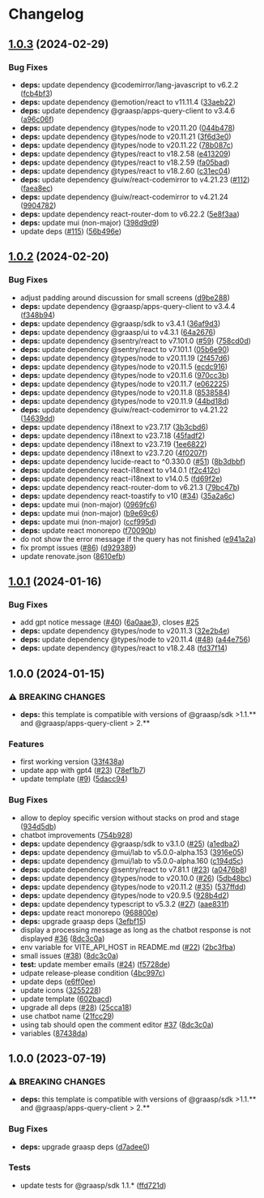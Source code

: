 # Changelog

## [1.0.3](https://github.com/graasp/graasp-app-chatbot/compare/v1.0.2...v1.0.3) (2024-02-29)


### Bug Fixes

* **deps:** update dependency @codemirror/lang-javascript to v6.2.2 ([fcb4bf3](https://github.com/graasp/graasp-app-chatbot/commit/fcb4bf3a9cae9f70c6cce346525bc570ef66b6b5))
* **deps:** update dependency @emotion/react to v11.11.4 ([33aeb22](https://github.com/graasp/graasp-app-chatbot/commit/33aeb22af47b7b3eed692f05264c516572fdd78a))
* **deps:** update dependency @graasp/apps-query-client to v3.4.6 ([a96c06f](https://github.com/graasp/graasp-app-chatbot/commit/a96c06f52a9d619641f3fc1259af217ea6f126ab))
* **deps:** update dependency @types/node to v20.11.20 ([044b478](https://github.com/graasp/graasp-app-chatbot/commit/044b47812df49c5aeab5960c5d4fdecb48d4d95c))
* **deps:** update dependency @types/node to v20.11.21 ([3f6d3e0](https://github.com/graasp/graasp-app-chatbot/commit/3f6d3e05616c16c325199c2ccd4067668e0387af))
* **deps:** update dependency @types/node to v20.11.22 ([78b087c](https://github.com/graasp/graasp-app-chatbot/commit/78b087ced2b3e27cd449024371b577d3b2ea3be2))
* **deps:** update dependency @types/react to v18.2.58 ([e413209](https://github.com/graasp/graasp-app-chatbot/commit/e4132097b91e0d7ee879ee5ea8af2d25c85ad9ba))
* **deps:** update dependency @types/react to v18.2.59 ([fa05bad](https://github.com/graasp/graasp-app-chatbot/commit/fa05bad2ee5134f4f3cdc0aa5dac6a29fdd9fb46))
* **deps:** update dependency @types/react to v18.2.60 ([c31ec04](https://github.com/graasp/graasp-app-chatbot/commit/c31ec049c7ee3a18ed095c7c9260a402c3e93ced))
* **deps:** update dependency @uiw/react-codemirror to v4.21.23 ([#112](https://github.com/graasp/graasp-app-chatbot/issues/112)) ([faea8ec](https://github.com/graasp/graasp-app-chatbot/commit/faea8eceed96743e0dc77c524636f9bca6a7e6cd))
* **deps:** update dependency @uiw/react-codemirror to v4.21.24 ([9904782](https://github.com/graasp/graasp-app-chatbot/commit/990478244b8aa3d21a05de1608175d3c3d983ff2))
* **deps:** update dependency react-router-dom to v6.22.2 ([5e8f3aa](https://github.com/graasp/graasp-app-chatbot/commit/5e8f3aabf806aba351dd5d9cab2a57a6aeced5e6))
* **deps:** update mui (non-major) ([398d9d9](https://github.com/graasp/graasp-app-chatbot/commit/398d9d9ed043eae117e31a91bd5ef80883e52860))
* update deps ([#115](https://github.com/graasp/graasp-app-chatbot/issues/115)) ([56b496e](https://github.com/graasp/graasp-app-chatbot/commit/56b496ee388f2faa10d0ef4c9f0a2bc4a2b47db3))

## [1.0.2](https://github.com/graasp/graasp-app-chatbot/compare/v1.0.1...v1.0.2) (2024-02-20)


### Bug Fixes

* adjust padding around discussion for small screens ([d9be288](https://github.com/graasp/graasp-app-chatbot/commit/d9be288bb07b1ed0827b2d762e9734142c686a63))
* **deps:** update dependency @graasp/apps-query-client to v3.4.4 ([f348b94](https://github.com/graasp/graasp-app-chatbot/commit/f348b946800362affd339f7beb1783c68479d91d))
* **deps:** update dependency @graasp/sdk to v3.4.1 ([36af9d3](https://github.com/graasp/graasp-app-chatbot/commit/36af9d3da240e760fb343be76ba65ba650be1766))
* **deps:** update dependency @graasp/ui to v4.3.1 ([64a2676](https://github.com/graasp/graasp-app-chatbot/commit/64a2676c975025c00d630831cdb69268a1c6e223))
* **deps:** update dependency @sentry/react to v7.101.0 ([#59](https://github.com/graasp/graasp-app-chatbot/issues/59)) ([758cd0d](https://github.com/graasp/graasp-app-chatbot/commit/758cd0d9f6c8293535e8caec84906690034adac3))
* **deps:** update dependency @sentry/react to v7.101.1 ([05b6e90](https://github.com/graasp/graasp-app-chatbot/commit/05b6e9034ccd6a5bbe38644ac95cbf8e8659c6e1))
* **deps:** update dependency @types/node to v20.11.19 ([2f457d6](https://github.com/graasp/graasp-app-chatbot/commit/2f457d69ddab3c7a73d1783a8662c02c32184aa9))
* **deps:** update dependency @types/node to v20.11.5 ([ecdc916](https://github.com/graasp/graasp-app-chatbot/commit/ecdc9169996e4f7b3baed5f8262b0514e27230cd))
* **deps:** update dependency @types/node to v20.11.6 ([970cc3b](https://github.com/graasp/graasp-app-chatbot/commit/970cc3bb8d82a9ad7982d7ff0ad0c1aea3c5a255))
* **deps:** update dependency @types/node to v20.11.7 ([e062225](https://github.com/graasp/graasp-app-chatbot/commit/e0622253e616b099f6a5d004b418b54ea64d1b41))
* **deps:** update dependency @types/node to v20.11.8 ([8538584](https://github.com/graasp/graasp-app-chatbot/commit/85385845e4bd6831a3712a002fe2299d69657ba9))
* **deps:** update dependency @types/node to v20.11.9 ([44bd18d](https://github.com/graasp/graasp-app-chatbot/commit/44bd18d487867d3ed4b69df5a03dfbc0729200e4))
* **deps:** update dependency @uiw/react-codemirror to v4.21.22 ([14639dd](https://github.com/graasp/graasp-app-chatbot/commit/14639dd11f93a1ce61550d6146dd76e4a983a185))
* **deps:** update dependency i18next to v23.7.17 ([3b3cbd6](https://github.com/graasp/graasp-app-chatbot/commit/3b3cbd64fbd6c224368cf2a4740e4b0dd18113ab))
* **deps:** update dependency i18next to v23.7.18 ([45fadf2](https://github.com/graasp/graasp-app-chatbot/commit/45fadf278dd8741dc69821441e60d3eb4745f0c9))
* **deps:** update dependency i18next to v23.7.19 ([1ee6822](https://github.com/graasp/graasp-app-chatbot/commit/1ee682259fe3e4a25fe4b0daf9e5ccb3c6abed80))
* **deps:** update dependency i18next to v23.7.20 ([4f0207f](https://github.com/graasp/graasp-app-chatbot/commit/4f0207fff08f0463c0ac9fc19c301349784e15c4))
* **deps:** update dependency lucide-react to ^0.330.0 ([#51](https://github.com/graasp/graasp-app-chatbot/issues/51)) ([8b3dbbf](https://github.com/graasp/graasp-app-chatbot/commit/8b3dbbff6298430357693379796ca8eb9888afe1))
* **deps:** update dependency react-i18next to v14.0.1 ([f2c412c](https://github.com/graasp/graasp-app-chatbot/commit/f2c412c2dc2893174feb2530957547259b9b0d3f))
* **deps:** update dependency react-i18next to v14.0.5 ([fd69f2e](https://github.com/graasp/graasp-app-chatbot/commit/fd69f2e191e5949a5ecc91f41ec68d63a0d79a31))
* **deps:** update dependency react-router-dom to v6.21.3 ([79bc47b](https://github.com/graasp/graasp-app-chatbot/commit/79bc47b16c36f3355a12d257e540c0d814562973))
* **deps:** update dependency react-toastify to v10 ([#34](https://github.com/graasp/graasp-app-chatbot/issues/34)) ([35a2a6c](https://github.com/graasp/graasp-app-chatbot/commit/35a2a6c3b05d071eb9913ba67b79a570d77289e4))
* **deps:** update mui (non-major) ([0969fc6](https://github.com/graasp/graasp-app-chatbot/commit/0969fc6315900352257f08f3b3610b9e7ab5212f))
* **deps:** update mui (non-major) ([b9e69c6](https://github.com/graasp/graasp-app-chatbot/commit/b9e69c6daabe6894e35219449a56b0549490e308))
* **deps:** update mui (non-major) ([ccf995d](https://github.com/graasp/graasp-app-chatbot/commit/ccf995d96e1ff7b7abe81d10210648ce4f92699f))
* **deps:** update react monorepo ([f70090b](https://github.com/graasp/graasp-app-chatbot/commit/f70090b5d4c3984c994bde6fd49ea858f47cfba3))
* do not show the error message if the query has not finished ([e941a2a](https://github.com/graasp/graasp-app-chatbot/commit/e941a2a72c276a46ae6f9521379b748012ebe0ff))
* fix prompt issues ([#86](https://github.com/graasp/graasp-app-chatbot/issues/86)) ([d929389](https://github.com/graasp/graasp-app-chatbot/commit/d929389e6d067a9fb4e9c16ab4de9355e6a255b3))
* update renovate.json ([8610efb](https://github.com/graasp/graasp-app-chatbot/commit/8610efbe2f8f97cc8aef476ffd078c1d5ad5ee9d))

## [1.0.1](https://github.com/graasp/graasp-app-chatbot/compare/v1.0.0...v1.0.1) (2024-01-16)


### Bug Fixes

* add gpt notice message ([#40](https://github.com/graasp/graasp-app-chatbot/issues/40)) ([6a0aae3](https://github.com/graasp/graasp-app-chatbot/commit/6a0aae35dbd93fb1589ca58603304df902f8c115)), closes [#25](https://github.com/graasp/graasp-app-chatbot/issues/25)
* **deps:** update dependency @types/node to v20.11.3 ([32e2b4e](https://github.com/graasp/graasp-app-chatbot/commit/32e2b4e302b639d90b2ed1957b6b8f9cf6e3d3a0))
* **deps:** update dependency @types/node to v20.11.4 ([#48](https://github.com/graasp/graasp-app-chatbot/issues/48)) ([a44e756](https://github.com/graasp/graasp-app-chatbot/commit/a44e75645afbfeda49891e2217713589955725de))
* **deps:** update dependency @types/react to v18.2.48 ([fd37f14](https://github.com/graasp/graasp-app-chatbot/commit/fd37f14eda6b91c9c5676ea9f6c7d9406971d417))

## 1.0.0 (2024-01-15)


### ⚠ BREAKING CHANGES

* **deps:** this template is compatible with versions of @graasp/sdk >1.1.** and @graasp/apps-query-client > 2.**

### Features

* first working version ([33f438a](https://github.com/graasp/graasp-app-chatbot/commit/33f438aa5b03b0e67cfa4584e6c8ae99e102b614))
* update app with gpt4 ([#23](https://github.com/graasp/graasp-app-chatbot/issues/23)) ([78ef1b7](https://github.com/graasp/graasp-app-chatbot/commit/78ef1b71c4b01397616cdfaa662e711240b49187))
* update template ([#9](https://github.com/graasp/graasp-app-chatbot/issues/9)) ([5dacc94](https://github.com/graasp/graasp-app-chatbot/commit/5dacc947af83ca4338b5ef5f27a4d3a8e32ffaed))


### Bug Fixes

* allow to deploy specific version without stacks on prod and stage ([934d5db](https://github.com/graasp/graasp-app-chatbot/commit/934d5db07a77502dcc2a66296b0bda56a316d0a9))
* chatbot improvements ([754b928](https://github.com/graasp/graasp-app-chatbot/commit/754b92877633970d33979776ace84a11d44ab7f5))
* **deps:** update dependency @graasp/sdk to v3.1.0 ([#25](https://github.com/graasp/graasp-app-chatbot/issues/25)) ([a1edba2](https://github.com/graasp/graasp-app-chatbot/commit/a1edba2644fdff904b77bc95aa49fa5950fafe0f))
* **deps:** update dependency @mui/lab to v5.0.0-alpha.153 ([3916e05](https://github.com/graasp/graasp-app-chatbot/commit/3916e05db3f454b0e9e6e9837bf5ebdec9221064))
* **deps:** update dependency @mui/lab to v5.0.0-alpha.160 ([c194d5c](https://github.com/graasp/graasp-app-chatbot/commit/c194d5c185d5e0d315a3919d2dba4807fe4c8dcc))
* **deps:** update dependency @sentry/react to v7.81.1 ([#23](https://github.com/graasp/graasp-app-chatbot/issues/23)) ([a0476b8](https://github.com/graasp/graasp-app-chatbot/commit/a0476b88603076dabf14d16a60c9c6a9e347c807))
* **deps:** update dependency @types/node to v20.10.0 ([#26](https://github.com/graasp/graasp-app-chatbot/issues/26)) ([5db48bc](https://github.com/graasp/graasp-app-chatbot/commit/5db48bc17c6b7d3f7006c8bb87bffe5cdce34273))
* **deps:** update dependency @types/node to v20.11.2 ([#35](https://github.com/graasp/graasp-app-chatbot/issues/35)) ([537ffdd](https://github.com/graasp/graasp-app-chatbot/commit/537ffddf8aba904580516d746177fdc24d50ca21))
* **deps:** update dependency @types/node to v20.9.5 ([928b4d2](https://github.com/graasp/graasp-app-chatbot/commit/928b4d2fe3deb74ea34c1318b3e4a39bd106b3d8))
* **deps:** update dependency typescript to v5.3.2 ([#27](https://github.com/graasp/graasp-app-chatbot/issues/27)) ([aae831f](https://github.com/graasp/graasp-app-chatbot/commit/aae831f2ad30a125e72be511dd0c49e34d85da44))
* **deps:** update react monorepo ([968800e](https://github.com/graasp/graasp-app-chatbot/commit/968800e1cc96f035e2aa66c6a5937b47d9280f61))
* **deps:** upgrade graasp deps ([3efbf15](https://github.com/graasp/graasp-app-chatbot/commit/3efbf15d5726fd7ecb589b272f92a388043a0295))
* display a processing message as long as the chatbot response is not displayed [#36](https://github.com/graasp/graasp-app-chatbot/issues/36) ([8dc3c0a](https://github.com/graasp/graasp-app-chatbot/commit/8dc3c0a1ec1d3bde97596dc220d7a21583f28446))
* env variable for VITE_API_HOST in README.md ([#22](https://github.com/graasp/graasp-app-chatbot/issues/22)) ([2bc3fba](https://github.com/graasp/graasp-app-chatbot/commit/2bc3fba6bfb61e25b98f071e82fb905c45c99074))
* small issues ([#38](https://github.com/graasp/graasp-app-chatbot/issues/38)) ([8dc3c0a](https://github.com/graasp/graasp-app-chatbot/commit/8dc3c0a1ec1d3bde97596dc220d7a21583f28446))
* **test:** update member emails ([#24](https://github.com/graasp/graasp-app-chatbot/issues/24)) ([f5728de](https://github.com/graasp/graasp-app-chatbot/commit/f5728ded5ccea77264a51e7cd0adebaa3eccc6b3))
* udpate release-please condition ([4bc997c](https://github.com/graasp/graasp-app-chatbot/commit/4bc997c3d44c327add383b9ae3fe8b5f18bf2678))
* update deps ([e6ff0ee](https://github.com/graasp/graasp-app-chatbot/commit/e6ff0ee8f4e99b6efa539e2d32c5954e30d90911))
* update icons ([3255228](https://github.com/graasp/graasp-app-chatbot/commit/325522810f004fd9a53e86d98c5580b33b7af646))
* update template ([602bacd](https://github.com/graasp/graasp-app-chatbot/commit/602bacd0f26c416692c87a02c28b6183cf046694))
* upgrade all deps ([#28](https://github.com/graasp/graasp-app-chatbot/issues/28)) ([25cca18](https://github.com/graasp/graasp-app-chatbot/commit/25cca18a4b714ea3c0a0c6cf98439f85257a2f6a))
* use chatbot name ([21fcc29](https://github.com/graasp/graasp-app-chatbot/commit/21fcc29df33b78bd68f8fd42aa1ac6bc72a04dff))
* using tab should open the comment editor [#37](https://github.com/graasp/graasp-app-chatbot/issues/37) ([8dc3c0a](https://github.com/graasp/graasp-app-chatbot/commit/8dc3c0a1ec1d3bde97596dc220d7a21583f28446))
* variables ([87438da](https://github.com/graasp/graasp-app-chatbot/commit/87438dabb3af5f3c89c37d49e5a70b9f5b68af44))

## 1.0.0 (2023-07-19)


### ⚠ BREAKING CHANGES

* **deps:** this template is compatible with versions of @graasp/sdk >1.1.** and @graasp/apps-query-client > 2.**

### Bug Fixes

* **deps:** upgrade graasp deps ([d7adee0](https://github.com/graasp/graasp-app-starter-ts-vite/commit/d7adee0a93b72d17620696881c49feb0ba2fa724))


### Tests

* update tests for @graasp/sdk 1.1.* ([ffd721d](https://github.com/graasp/graasp-app-starter-ts-vite/commit/ffd721d01a7c416b2abe35bb2ebb278c336f2968))
